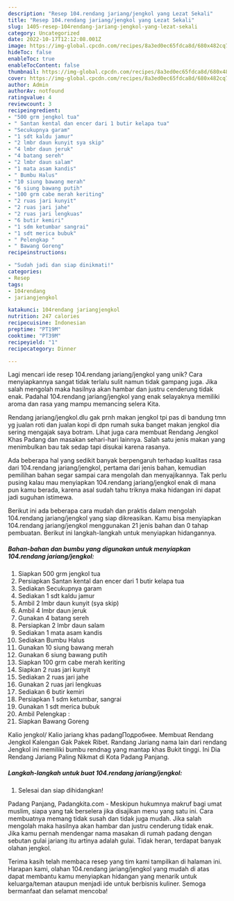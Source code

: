 ```yaml
---
description: "Resep 104.rendang jariang/jengkol yang Lezat Sekali"
title: "Resep 104.rendang jariang/jengkol yang Lezat Sekali"
slug: 1405-resep-104rendang-jariang-jengkol-yang-lezat-sekali
category: Uncategorized
date: 2022-10-17T12:12:08.001Z
image: https://img-global.cpcdn.com/recipes/8a3ed0ec65fdca8d/680x482cq70/104rendang-jariangjengkol-foto-resep-utama.jpg
hideToc: false
enableToc: true
enableTocContent: false
thumbnail: https://img-global.cpcdn.com/recipes/8a3ed0ec65fdca8d/680x482cq70/104rendang-jariangjengkol-foto-resep-utama.jpg
cover: https://img-global.cpcdn.com/recipes/8a3ed0ec65fdca8d/680x482cq70/104rendang-jariangjengkol-foto-resep-utama.jpg
author: Admin
authorAv: notfound
ratingvalue: 4
reviewcount: 3
recipeingredient:
- "500 grm jengkol tua"
- " Santan kental dan encer dari 1 butir kelapa tua"
- "Secukupnya garam"
- "1 sdt kaldu jamur"
- "2 lmbr daun kunyit sya skip"
- "4 lmbr daun jeruk"
- "4 batang sereh"
- "2 lmbr daun salam"
- "1 mata asam kandis"
- " Bumbu Halus"
- "10 siung bawang merah"
- "6 siung bawang putih"
- "100 grm cabe merah keriting"
- "2 ruas jari kunyit"
- "2 ruas jari jahe"
- "2 ruas jari lengkuas"
- "6 butir kemiri"
- "1 sdm ketumbar sangrai"
- "1 sdt merica bubuk"
- " Pelengkap "
- " Bawang Goreng"
recipeinstructions:

- "Sudah jadi dan siap dinikmati!"
categories:
- Resep
tags:
- 104rendang
- jariangjengkol

katakunci: 104rendang jariangjengkol 
nutrition: 247 calories
recipecuisine: Indonesian
preptime: "PT19M"
cooktime: "PT39M"
recipeyield: "1"
recipecategory: Dinner

---
```





Lagi mencari ide resep 104.rendang jariang/jengkol yang unik? Cara menyiapkannya sangat tidak terlalu sulit namun tidak gampang juga. Jika salah mengolah maka hasilnya akan hambar dan justru cenderung tidak enak. Padahal 104.rendang jariang/jengkol yang enak selayaknya memiliki aroma dan rasa yang mampu memancing selera Kita.





Rendang jariang/jengkol.dlu gak prnh makan jengkol tpi pas di bandung tmn yg jualan roti dan jualan kopi di dpn rumah suka banget makan jengkol dia sering mengajak saya botram. Lihat juga cara membuat Rendang Jengkol Khas Padang dan masakan sehari-hari lainnya. Salah satu jenis makan yang menimbulkan bau tak sedap tapi disukai karena rasanya.

Ada beberapa hal yang sedikit banyak berpengaruh terhadap kualitas rasa dari 104.rendang jariang/jengkol, pertama dari jenis bahan, kemudian pemilihan bahan segar sampai cara mengolah dan menyajikannya. Tak perlu pusing kalau mau menyiapkan 104.rendang jariang/jengkol enak di mana pun kamu berada, karena asal sudah tahu triknya maka hidangan ini dapat jadi suguhan istimewa.






Berikut ini ada beberapa cara mudah dan praktis dalam mengolah 104.rendang jariang/jengkol yang siap dikreasikan. Kamu bisa menyiapkan 104.rendang jariang/jengkol menggunakan 21 jenis bahan dan 0 tahap pembuatan. Berikut ini langkah-langkah untuk menyiapkan hidangannya.

<!--inarticleads1-->

##### Bahan-bahan dan bumbu yang digunakan untuk menyiapkan 104.rendang jariang/jengkol:

1. Siapkan 500 grm jengkol tua
1. Persiapkan  Santan kental dan encer dari 1 butir kelapa tua
1. Sediakan Secukupnya garam
1. Sediakan 1 sdt kaldu jamur
1. Ambil 2 lmbr daun kunyit (sya skip)
1. Ambil 4 lmbr daun jeruk
1. Gunakan 4 batang sereh
1. Persiapkan 2 lmbr daun salam
1. Sediakan 1 mata asam kandis
1. Sediakan  Bumbu Halus
1. Gunakan 10 siung bawang merah
1. Gunakan 6 siung bawang putih
1. Siapkan 100 grm cabe merah keriting
1. Siapkan 2 ruas jari kunyit
1. Sediakan 2 ruas jari jahe
1. Gunakan 2 ruas jari lengkuas
1. Sediakan 6 butir kemiri
1. Persiapkan 1 sdm ketumbar, sangrai
1. Gunakan 1 sdt merica bubuk
1. Ambil  Pelengkap :
1. Siapkan  Bawang Goreng


Kalio jengkol/ Kalio jariang khas padangПодробнее. Membuat Rendang Jengkol Kalengan Gak Pakek Ribet. Randang Jariang nama lain dari rendang Jengkol ini memiliki bumbu rendnag yang mantap khas Bukit tinggi. Ini Dia Rendang Jariang Paling Nikmat di Kota Padang Panjang. 

<!--inarticleads2-->

##### Langkah-langkah untuk buat 104.rendang jariang/jengkol:


1. Selesai dan siap dihidangkan!

Padang Panjang, Padangkita.com - Meskipun hukumnya makruf bagi umat muslim, siapa yang tak berselera jika disajikan menu yang satu ini. Cara membuatnya memang tidak susah dan tidak juga mudah. Jika salah mengolah maka hasilnya akan hambar dan justru cenderung tidak enak. Jika kamu pernah mendengar nama masakan di rumah padang dengan sebutan gulai jariang itu artinya adalah gulai. Tidak heran, terdapat banyak olahan jengkol. 

Terima kasih telah membaca resep yang tim kami tampilkan di halaman ini. Harapan kami, olahan 104.rendang jariang/jengkol yang mudah di atas dapat membantu kamu menyiapkan hidangan yang menarik untuk keluarga/teman ataupun menjadi ide untuk berbisnis kuliner. Semoga bermanfaat dan selamat mencoba!

